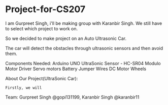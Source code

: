 # Project-for-CS207
I am Gurpreet Singh, i'll be making group with Karanbir Singh. We still have to select which project to work on.

So we decided to make project on an Auto Ultrasonic Car.

The car will detect the obstacles through ultrasonic sensors and then avoid them.

Components Needed:
  Arduino UNO
  UltraSonic Sensor - HC-SR04
  Modulo Motor Driver
  Servo motors
  Battery
  Jumper Wires
  DC Motor
  Wheels
  
  About Our Project(UltraSonic Car):
    
    Firstly, we will 



Team:
  Gurpreet Singh @gopi131199,
  Karanbir Singh @karanbir11
